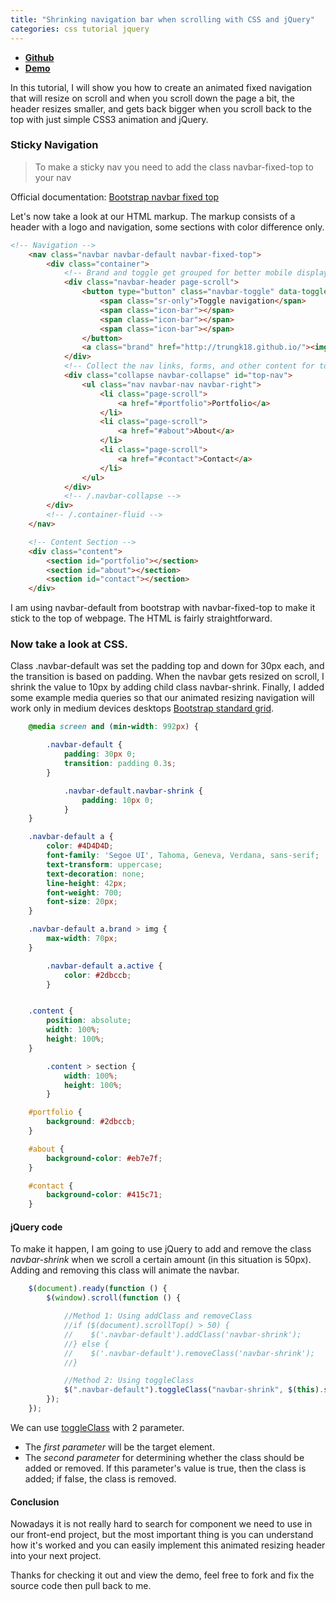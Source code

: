 ```yaml
---
title: "Shrinking navigation bar when scrolling with CSS and jQuery"
categories: css tutorial jquery
---
```

- [**Github**](https://github.com/trungk18/Resizing-Header-On-Scroll)
- [**Demo**](http://trungk18.github.io/Resizing-Header-On-Scroll)

In this tutorial, I will show you how to create an animated fixed navigation that will resize on scroll and when you scroll down the page a bit, the header resizes smaller, and gets back bigger when you scroll back to the top with just simple CSS3 animation and jQuery.

### Sticky Navigation

> To make a sticky nav you need to add the class navbar-fixed-top to your nav

Official documentation: [Bootstrap navbar fixed top](http://getbootstrap.com/components/#navbar-fixed-top)
 
Let's now take a look at our HTML markup. The markup consists of a header with a logo and navigation, some sections with color difference only. 

```html
<!-- Navigation -->
    <nav class="navbar navbar-default navbar-fixed-top">
        <div class="container">
            <!-- Brand and toggle get grouped for better mobile display -->
            <div class="navbar-header page-scroll">
                <button type="button" class="navbar-toggle" data-toggle="collapse" data-target="#top-nav">
                    <span class="sr-only">Toggle navigation</span>
                    <span class="icon-bar"></span>
                    <span class="icon-bar"></span>
                    <span class="icon-bar"></span>
                </button>
                <a class="brand" href="http://trungk18.github.io/"><img src="trungk18.png" class="img-responsive" title="trungk18" /></a>
            </div>
            <!-- Collect the nav links, forms, and other content for toggling -->
            <div class="collapse navbar-collapse" id="top-nav">
                <ul class="nav navbar-nav navbar-right">
                    <li class="page-scroll">
                        <a href="#portfolio">Portfolio</a>
                    </li>
                    <li class="page-scroll">
                        <a href="#about">About</a>
                    </li>
                    <li class="page-scroll">
                        <a href="#contact">Contact</a>
                    </li>
                </ul>
            </div>
            <!-- /.navbar-collapse -->
        </div>
        <!-- /.container-fluid -->
    </nav>

    <!-- Content Section -->
    <div class="content">
        <section id="portfolio"></section>
        <section id="about"></section>
        <section id="contact"></section>
    </div>
```

I am using navbar-default from bootstrap with navbar-fixed-top to make it stick to the top of webpage. The HTML is fairly straightforward. 

### Now take a look at CSS.

Class .navbar-default was set the padding top and down for 30px each, and the transition is based on padding. When the navbar gets resized on scroll, I shrink the value to 10px by adding child class navbar-shrink.
Finally, I added some example media queries so that our animated resizing navigation will work only in medium devices desktops [Bootstrap standard grid](http://getbootstrap.com/css/#grid). 

```css
    @media screen and (min-width: 992px) {

        .navbar-default {
            padding: 30px 0;
            transition: padding 0.3s;
        }

            .navbar-default.navbar-shrink {
                padding: 10px 0;
            }
    }

    .navbar-default a {
        color: #4D4D4D;
        font-family: 'Segoe UI', Tahoma, Geneva, Verdana, sans-serif;
        text-transform: uppercase;
        text-decoration: none;
        line-height: 42px;
        font-weight: 700;
        font-size: 20px;
    }

    .navbar-default a.brand > img {            
        max-width: 70px;
    }

        .navbar-default a.active {
            color: #2dbccb;
        }


    .content {
        position: absolute;
        width: 100%;
        height: 100%;
    }

        .content > section {
            width: 100%;
            height: 100%;
        }

    #portfolio {
        background: #2dbccb;
    }

    #about {
        background-color: #eb7e7f;
    }

    #contact {
        background-color: #415c71;
    }
```

#### jQuery code

To make it happen, I am going to use jQuery to add and remove the class *navbar-shrink* when we scroll a certain amount (in this situation is 50px). Adding and removing this class will animate the navbar.

```javascript
    $(document).ready(function () {
        $(window).scroll(function () {

            //Method 1: Using addClass and removeClass
            //if ($(document).scrollTop() > 50) {
            //    $('.navbar-default').addClass('navbar-shrink');
            //} else {
            //    $('.navbar-default').removeClass('navbar-shrink');
            //}

            //Method 2: Using toggleClass
            $(".navbar-default").toggleClass("navbar-shrink", $(this).scrollTop() > 50)
        });
    });
```
We can use [toggleClass](http://api.jquery.com/toggleclass/) with 2 parameter. 
- The *first parameter* will be the target element.
- The *second parameter* for determining whether the class should be added or removed. If this parameter's value is true, then the class is added; if false, the class is removed.

#### Conclusion
Nowadays it is not really hard to search for component we need to use in our front-end project, but the most important thing is you can understand how it's worked and you can easily implement this animated resizing header into your next project.

Thanks for checking it out and view the demo, feel free to fork and fix the source code then pull back to me.